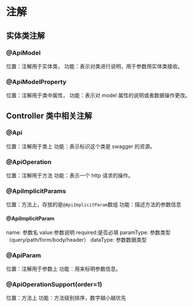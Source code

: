 # 注解
## 实体类注解
### @ApiModel 
位置：注解用于实体类，
功能：表示对类进行说明，用于参数用实体类接收。  
### @ApiModelProperty 
位置：注解用于类中属性，
功能：表示对 model 属性的说明或者数据操作更改。

## Controller 类中相关注解
### @Api 
位置：注解用于类上
功能：表示标识这个类是 swagger 的资源。  
### @ApiOperation
位置：注解用于方法
功能：表示一个 http 请求的操作。  
### @ApiImplicitParams
位置：方法上，存放的是`@ApiImplicitParam`数组
功能：描述方法的参数信息
#### @ApiImplicitParam
name: 参数名
value:参数说明
required:是否必填
paramType: 参数类型（query/path/form/body/header）
dataType: 参数数据类型
### @ApiParam
位置：注解用于参数上
功能：用来标明参数信息。

### @ApiOperationSupport(order=1)
位置：方法上
功能：方法级别排序，数字越小越优先


